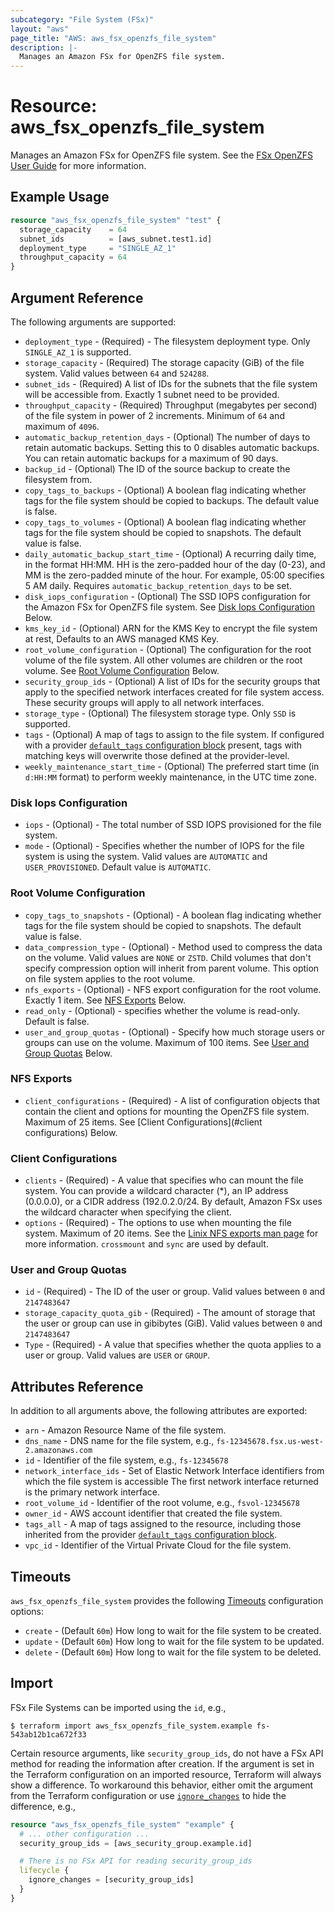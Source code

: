 ```yaml
---
subcategory: "File System (FSx)"
layout: "aws"
page_title: "AWS: aws_fsx_openzfs_file_system"
description: |-
  Manages an Amazon FSx for OpenZFS file system.
---
```


# Resource: aws_fsx_openzfs_file_system

Manages an Amazon FSx for OpenZFS file system.
See the [FSx OpenZFS User Guide](https://docs.aws.amazon.com/fsx/latest/OpenZFSGuide/what-is-fsx.html) for more information.

## Example Usage

```terraform
resource "aws_fsx_openzfs_file_system" "test" {
  storage_capacity    = 64
  subnet_ids          = [aws_subnet.test1.id]
  deployment_type     = "SINGLE_AZ_1"
  throughput_capacity = 64
}
```

## Argument Reference

The following arguments are supported:

* `deployment_type` - (Required) - The filesystem deployment type. Only `SINGLE_AZ_1` is supported.
* `storage_capacity` - (Required) The storage capacity (GiB) of the file system. Valid values between `64` and `524288`.
* `subnet_ids` - (Required) A list of IDs for the subnets that the file system will be accessible from. Exactly 1 subnet need to be provided.
* `throughput_capacity` - (Required) Throughput (megabytes per second) of the file system in power of 2 increments. Minimum of `64` and maximum of `4096`.
* `automatic_backup_retention_days` - (Optional) The number of days to retain automatic backups. Setting this to 0 disables automatic backups. You can retain automatic backups for a maximum of 90 days.
* `backup_id` - (Optional) The ID of the source backup to create the filesystem from.
* `copy_tags_to_backups` - (Optional) A boolean flag indicating whether tags for the file system should be copied to backups. The default value is false.
* `copy_tags_to_volumes` - (Optional) A boolean flag indicating whether tags for the file system should be copied to snapshots. The default value is false.
* `daily_automatic_backup_start_time` - (Optional) A recurring daily time, in the format HH:MM. HH is the zero-padded hour of the day (0-23), and MM is the zero-padded minute of the hour. For example, 05:00 specifies 5 AM daily. Requires `automatic_backup_retention_days` to be set.
* `disk_iops_configuration` - (Optional) The SSD IOPS configuration for the Amazon FSx for OpenZFS file system. See [Disk Iops Configuration](#disk-iops-configuration) Below.
* `kms_key_id` - (Optional) ARN for the KMS Key to encrypt the file system at rest, Defaults to an AWS managed KMS Key.
* `root_volume_configuration` - (Optional) The configuration for the root volume of the file system. All other volumes are children or the root volume. See [Root Volume Configuration](#root-volume-configuration) Below.
* `security_group_ids` - (Optional) A list of IDs for the security groups that apply to the specified network interfaces created for file system access. These security groups will apply to all network interfaces.
* `storage_type` - (Optional) The filesystem storage type. Only `SSD` is supported. 
* `tags` - (Optional) A map of tags to assign to the file system. If configured with a provider [`default_tags` configuration block](/docs/providers/aws/index.html#default_tags-configuration-block) present, tags with matching keys will overwrite those defined at the provider-level.
* `weekly_maintenance_start_time` - (Optional) The preferred start time (in `d:HH:MM` format) to perform weekly maintenance, in the UTC time zone.

### Disk Iops Configuration

* `iops` - (Optional) - The total number of SSD IOPS provisioned for the file system.
* `mode` - (Optional) - Specifies whether the number of IOPS for the file system is using the system. Valid values are `AUTOMATIC` and `USER_PROVISIONED`. Default value is `AUTOMATIC`.

### Root Volume Configuration
* `copy_tags_to_snapshots` - (Optional) - A boolean flag indicating whether tags for the file system should be copied to snapshots. The default value is false.
* `data_compression_type` - (Optional) - Method used to compress the data on the volume. Valid values are `NONE` or `ZSTD`. Child volumes that don't specify compression option will inherit from parent volume. This option on file system applies to the root volume. 
* `nfs_exports` - (Optional) - NFS export configuration for the root volume. Exactly 1 item. See [NFS Exports](#nfs-exports) Below.
* `read_only` - (Optional) - specifies whether the volume is read-only. Default is false.
* `user_and_group_quotas` - (Optional) - Specify how much storage users or groups can use on the volume. Maximum of 100 items. See [User and Group Quotas](#user-and-group-quotas) Below.

### NFS Exports
* `client_configurations` - (Required) - A list of configuration objects that contain the client and options for mounting the OpenZFS file system. Maximum of 25 items. See [Client Configurations](#client configurations) Below.

### Client Configurations
* `clients` - (Required) - A value that specifies who can mount the file system. You can provide a wildcard character (*), an IP address (0.0.0.0), or a CIDR address (192.0.2.0/24. By default, Amazon FSx uses the wildcard character when specifying the client.
* `options` - (Required) -  The options to use when mounting the file system. Maximum of 20 items. See the [Linix NFS exports man page](https://linux.die.net/man/5/exports) for more information. `crossmount` and `sync` are used by default. 

### User and Group Quotas
* `id` - (Required) - The ID of the user or group. Valid values between `0` and `2147483647`
* `storage_capacity_quota_gib` - (Required) - The amount of storage that the user or group can use in gibibytes (GiB). Valid values between `0` and `2147483647`
* `Type` - (Required) - A value that specifies whether the quota applies to a user or group. Valid values are `USER` or `GROUP`.

## Attributes Reference

In addition to all arguments above, the following attributes are exported:

* `arn` - Amazon Resource Name of the file system.
* `dns_name` - DNS name for the file system, e.g., `fs-12345678.fsx.us-west-2.amazonaws.com`
* `id` - Identifier of the file system, e.g., `fs-12345678`
* `network_interface_ids` - Set of Elastic Network Interface identifiers from which the file system is accessible The first network interface returned is the primary network interface.
* `root_volume_id` - Identifier of the root volume, e.g., `fsvol-12345678`
* `owner_id` - AWS account identifier that created the file system.
* `tags_all` - A map of tags assigned to the resource, including those inherited from the provider [`default_tags` configuration block](/docs/providers/aws/index.html#default_tags-configuration-block).
* `vpc_id` - Identifier of the Virtual Private Cloud for the file system.

## Timeouts

`aws_fsx_openzfs_file_system` provides the following [Timeouts](https://www.terraform.io/docs/configuration/blocks/resources/syntax.html#operation-timeouts)
configuration options:

* `create` - (Default `60m`) How long to wait for the file system to be created.
* `update` - (Default `60m`) How long to wait for the file system to be updated.
* `delete` - (Default `60m`) How long to wait for the file system to be deleted.

## Import

FSx File Systems can be imported using the `id`, e.g.,

```
$ terraform import aws_fsx_openzfs_file_system.example fs-543ab12b1ca672f33
```

Certain resource arguments, like `security_group_ids`, do not have a FSx API method for reading the information after creation. If the argument is set in the Terraform configuration on an imported resource, Terraform will always show a difference. To workaround this behavior, either omit the argument from the Terraform configuration or use [`ignore_changes`](https://www.terraform.io/docs/configuration/meta-arguments/lifecycle.html#ignore_changes) to hide the difference, e.g.,

```terraform
resource "aws_fsx_openzfs_file_system" "example" {
  # ... other configuration ...
  security_group_ids = [aws_security_group.example.id]

  # There is no FSx API for reading security_group_ids
  lifecycle {
    ignore_changes = [security_group_ids]
  }
}
```
